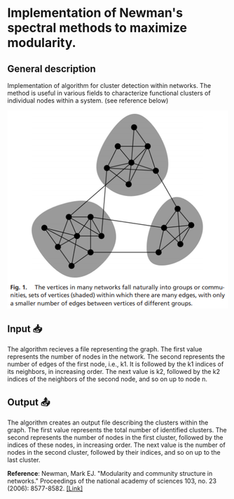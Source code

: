 # Implementation of Newman's spectral methods to maximize modularity.

## General description
Implementation of algorithm for cluster detection within networks. The method is useful in various fields to characterize functional clusters of individual nodes within a system. (see reference below)

![Fig. 1](Fig1.PNG)

## Input :inbox_tray:
The algorithm recieves a file representing the graph.
The first value represents the number of nodes in the network. The second represents the number of edges of the first node, i.e., k1. It is followed by the k1 indices of its neighbors, in increasing order. The next value is k2, followed by the k2 indices of the neighbors of the second node, and so on up to node n.

## Output :outbox_tray:
The algorithm creates an output file describing the clusters within the graph.
The first value represents the total number of identified clusters. The second represents the number of nodes in the first cluster, followed by the indices of these nodes, in increasing order. The next value is the number of nodes in the second cluster, followed by their indices, and so on up to the last cluster.


**Reference**: 
Newman, Mark EJ. "Modularity and community structure in networks." Proceedings of the national academy of sciences 103, no. 23 (2006): 8577-8582. [[Link]](https://www.pnas.org/content/pnas/103/23/8577.full.pdf)
